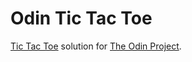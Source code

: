 # Odin Tic Tac Toe
[Tic Tac Toe](https://www.theodinproject.com/lessons/node-path-javascript-tic-tac-toe) solution for [The Odin Project](https://www.theodinproject.com).
